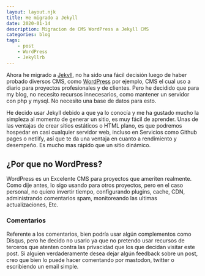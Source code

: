 ```yaml
---
layout: layout.njk
title: He migrado a Jekyll
date: 2020-01-14
description: Migracion de CMS WordPress a Jekyll CMS
categories: blog
tags:
    - post
    - WordPress
    - Jekyllrb
---
```


Ahora he migrado a [Jekyll](https://jekyllrb.com/), no ha sido una fácil decisión luego de haber probado diversos CMS, como [WordPress](https://wordpress.org) por ejemplo, CMS el cual uso a diario para proyectos profesionales y de clientes. Pero he decidido que para my blog, no necesito recursos innecesarios, como mantener un servidor con php y mysql. No necesito una base de datos para esto.

He decido usar Jekyll debido a que ya lo conocía y me ha gustado mucho la simpleza al momento de generar un sitio, es muy fácil de aprender. Unas de las ventajas de crear sitios estáticos o HTML plano, es que podremos hospedar en casi cualquier servidor web, incluso en Servicios como Github pages o netlify, así que te da una ventaja en cuanto a rendimiento y desempeño. Es mucho mas rápido que un sitio dinámico.

## ¿Por que no WordPress?

WordPress es un Excelente CMS para proyectos que ameriten realmente. Como dije antes, lo sigo usando para otros proyectos, pero en el caso personal, no quiero invertir tiempo, configurando plugins, cache, CDN, administrando comentarios spam, monitoreando las ultimas actualizaciones, Etc.

### Comentarios

Referente a los comentarios, bien podría usar algún complementos como Disqus, pero he decido no usarlo ya que no pretendo usar recursos de terceros que atenten contra las privacidad que los que decidan visitar este post. Si alguien verdaderamente desea dejar algún feedback sobre un post, creo que bien lo puede hacer comentando por mastodon, twitter o escribiendo un email simple.
